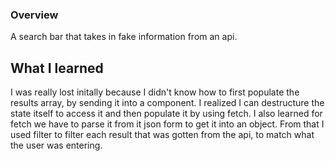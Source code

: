 ### Overview
A search bar that takes in fake information from an api. 

## What I learned
I was really lost initally because I didn't know how to first populate the results array, by sending it into a component.
I realized I can destructure the state itself to access it and then populate it by using fetch. I also learned for fetch we have to parse it from it json
form to get it into an object. From that I used filter to filter each result that was gotten from the api, to match what the user was entering.
